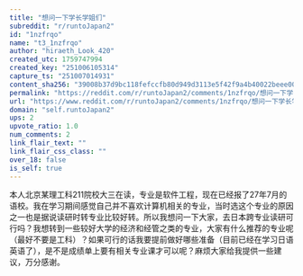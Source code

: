 ```yaml
---
title: "想问一下学长学姐们"
subreddit: "r/runtoJapan2"
id: "1nzfrqo"
name: "t3_1nzfrqo"
author: "hiraeth_Look_420"
created_utc: 1759747994
created_key: "251006105314"
capture_ts: "251007014931"
content_sha256: "39008b37d9bc118fefccfb80d949d3113e5f42f9a4b40022beee00c06d4500b5"
permalink: "https://reddit.com/r/runtoJapan2/comments/1nzfrqo/想问一下学长学姐们/"
url: "https://www.reddit.com/r/runtoJapan2/comments/1nzfrqo/想问一下学长学姐们/"
domain: "self.runtoJapan2"
ups: 2
upvote_ratio: 1.0
num_comments: 2
link_flair_text: ""
link_flair_css_class: ""
over_18: false
is_self: true
---
```


本人北京某理工科211院校大三在读，专业是软件工程，现在已经报了27年7月的语校。我在学习期间感觉自己并不喜欢计算机相关的专业，当时选这个专业的原因之一也是据说读研时转专业比较好转。所以我想问一下大家，去日本跨专业读研可行吗？我想转到一些较好大学的经济和经管之类的专业，大家有什么推荐的专业呢（最好不要是工科）？如果可行的话我要提前做好哪些准备（目前已经在学习日语英语了），是不是成绩单上要有相关专业课才可以呢？麻烦大家给我提供一些建议，万分感谢。
